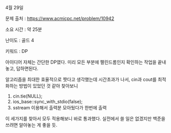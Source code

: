 4월 29일

문제 출처 : https://www.acmicpc.net/problem/10942

소요 시간 : 약 25분

난이도 : 골드 4

키워드 : DP

아이디어 자체는 간단한 DP였다. 미리 모든 부분에 팰린드롬인지 확인하는 작업을 끝내놓고, 답하면된다.

알고리즘을 최대한 효율적으로 짯다고 생각했는데 시간초과가 나서, cin과 cout를 최적화하는 방법이 있었던 것 같아 찾아보니

1. cin.tie(NULL);
2. ios_base::sync_with_stdio(false);
3. sstream 이용해서 출력분 모아뒀다가 한번에 출력

이 세가지를 찾아서 모두 적용해보니 바로 통과했다. 실전에서 쓸 일은 없겠지만 백준을 쓰려면 알아놓는 게 좋을 듯.
